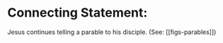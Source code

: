 # Connecting Statement:

Jesus continues telling a parable to his disciple. (See: [[figs-parables]])